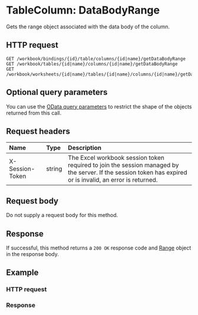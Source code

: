 # TableColumn: DataBodyRange

Gets the range object associated with the data body of the column.
## HTTP request
```http
GET /workbook/bindings/{id}/table/columns/{id|name}/getDataBodyRange
GET /workbook/tables/{id|name}/columns/{id|name}/getDataBodyRange
GET /workbook/worksheets/{id|name}/tables/{id|name}/columns/{id|name}/getDataBodyRange
```
## Optional query parameters
You can use the [OData query parameters](odata-optional-query-parameters.md) to restrict the shape of the objects returned from this call.
## Request headers
| Name       | Type | Description|
|:-----------|:------|:----------|
| X-Session-Token   | string  | The Excel workbook session token required to join the session managed by the server. If the session token has expired or is invalid, an error is returned.|

## Request body
Do not supply a request body for this method.


## Response
If successful, this method returns a `200 OK` response code and [Range](../resources/range.md) object in the response body.
## Example
### HTTP request
### Response
